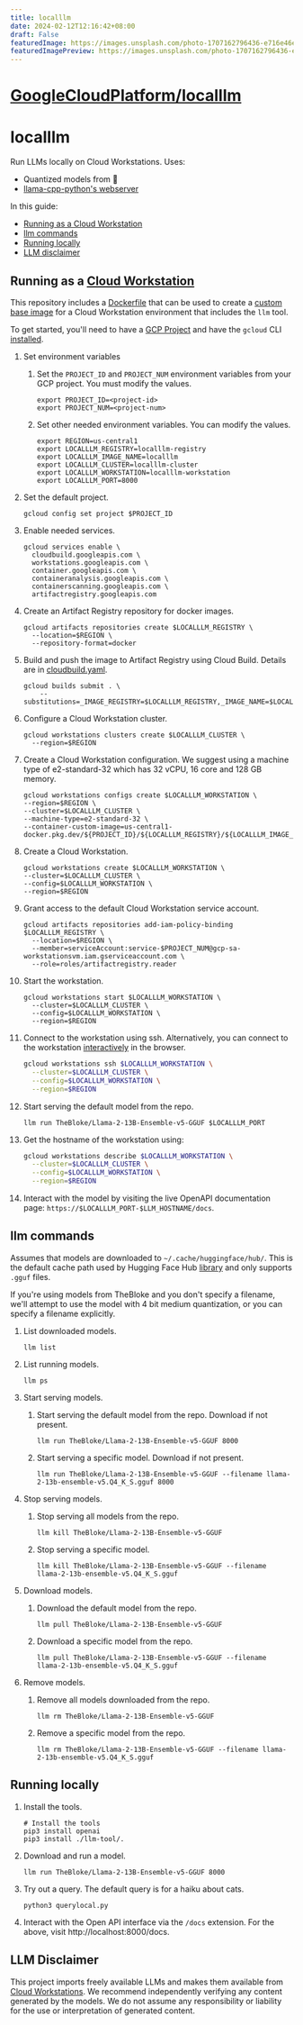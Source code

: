 ```yaml
---
title: localllm
date: 2024-02-12T12:16:42+08:00
draft: False
featuredImage: https://images.unsplash.com/photo-1707162796436-e716e46e7e49?ixid=M3w0NjAwMjJ8MHwxfHJhbmRvbXx8fHx8fHx8fDE3MDc3MTEzMzB8&ixlib=rb-4.0.3
featuredImagePreview: https://images.unsplash.com/photo-1707162796436-e716e46e7e49?ixid=M3w0NjAwMjJ8MHwxfHJhbmRvbXx8fHx8fHx8fDE3MDc3MTEzMzB8&ixlib=rb-4.0.3
---
```


# [GoogleCloudPlatform/localllm](https://github.com/GoogleCloudPlatform/localllm)

# localllm

Run LLMs locally on Cloud Workstations. Uses:

- Quantized models from 🤗
- [llama-cpp-python's webserver][web-server]

In this guide:

* [Running as a Cloud Workstation](#running-as-a-cloud-workstation)
* [llm commands](#llm-commands)
* [Running locally](#running-locally)
* [LLM disclaimer](#llm-disclaimer)

## Running as a [Cloud Workstation][cw]

This repository includes a [Dockerfile](./Dockerfile) that can be used to create a [custom base image][cw-custom] 
for a Cloud Workstation environment that includes the `llm` tool.

To get started, you'll need to have a [GCP Project][gcp] and have the `gcloud` CLI [installed][gcloud].

1. Set environment variables
   1. Set the `PROJECT_ID` and `PROJECT_NUM` environment variables from your GCP project. You must modify the values.
       ```shell
       export PROJECT_ID=<project-id>
       export PROJECT_NUM=<project-num>
       ```
   
   1. Set other needed environment variables. You can modify the values.
       ```shell
       export REGION=us-central1
       export LOCALLLM_REGISTRY=localllm-registry
       export LOCALLLM_IMAGE_NAME=localllm
       export LOCALLLM_CLUSTER=localllm-cluster
       export LOCALLLM_WORKSTATION=localllm-workstation
       export LOCALLLM_PORT=8000
       ```

1. Set the default project.
    ```shell
    gcloud config set project $PROJECT_ID
    ```

1. Enable needed services.
    ```shell
    gcloud services enable \
      cloudbuild.googleapis.com \
      workstations.googleapis.com \
      container.googleapis.com \
      containeranalysis.googleapis.com \
      containerscanning.googleapis.com \
      artifactregistry.googleapis.com
    ```

1. Create an Artifact Registry repository for docker images.
    ```shell
    gcloud artifacts repositories create $LOCALLLM_REGISTRY \
      --location=$REGION \
      --repository-format=docker
    ```

1. Build and push the image to Artifact Registry using Cloud Build. Details are in [cloudbuild.yaml](cloudbuild.yaml).
    ```shell
    gcloud builds submit . \
        --substitutions=_IMAGE_REGISTRY=$LOCALLLM_REGISTRY,_IMAGE_NAME=$LOCALLLM_IMAGE_NAME
    ```

1. Configure a Cloud Workstation cluster.
    ```shell
    gcloud workstations clusters create $LOCALLLM_CLUSTER \
      --region=$REGION
    ```

1. Create a Cloud Workstation configuration. We suggest using a machine type of e2-standard-32 which has 32 vCPU, 16
   core and 128 GB memory.
    ```shell
    gcloud workstations configs create $LOCALLLM_WORKSTATION \
    --region=$REGION \
    --cluster=$LOCALLLM_CLUSTER \
    --machine-type=e2-standard-32 \
    --container-custom-image=us-central1-docker.pkg.dev/${PROJECT_ID}/${LOCALLLM_REGISTRY}/${LOCALLLM_IMAGE_NAME}:latest
    ```

1. Create a Cloud Workstation.
    ```shell
    gcloud workstations create $LOCALLLM_WORKSTATION \
    --cluster=$LOCALLLM_CLUSTER \
    --config=$LOCALLLM_WORKSTATION \
    --region=$REGION
    ```

1. Grant access to the default Cloud Workstation service account.
    ```shell
    gcloud artifacts repositories add-iam-policy-binding $LOCALLLM_REGISTRY \
      --location=$REGION \
      --member=serviceAccount:service-$PROJECT_NUM@gcp-sa-workstationsvm.iam.gserviceaccount.com \
      --role=roles/artifactregistry.reader
    ```

1. Start the workstation.
    ```shell
    gcloud workstations start $LOCALLLM_WORKSTATION \
      --cluster=$LOCALLLM_CLUSTER \
      --config=$LOCALLLM_WORKSTATION \
      --region=$REGION
    ```

1. Connect to the workstation using ssh. Alternatively, you can connect to the workstation
   [interactively][launch-workstation] in the browser.
    ```bash
    gcloud workstations ssh $LOCALLLM_WORKSTATION \
      --cluster=$LOCALLLM_CLUSTER \
      --config=$LOCALLLM_WORKSTATION \
      --region=$REGION
    ```

1. Start serving the default model from the repo.
    ```shell
    llm run TheBloke/Llama-2-13B-Ensemble-v5-GGUF $LOCALLLM_PORT
    ```

1. Get the hostname of the workstation using:
    ```bash
    gcloud workstations describe $LOCALLLM_WORKSTATION \
      --cluster=$LOCALLLM_CLUSTER \
      --config=$LOCALLLM_WORKSTATION \
      --region=$REGION
    ```

1. Interact with the model by visiting the live OpenAPI documentation page: `https://$LOCALLLM_PORT-$LLM_HOSTNAME/docs`.

## llm commands

Assumes that models are downloaded to `~/.cache/huggingface/hub/`. This is the default cache
path used by Hugging Face Hub [library][hf-hub] and only supports `.gguf` files.

If you're using models from TheBloke and you don't specify a filename, we'll attempt to use
the model with 4 bit medium quantization, or you can specify a filename explicitly.

1. List downloaded models.
    ```shell
    llm list
    ```

1. List running models. 
    ```shell
    llm ps
    ```

1. Start serving models.

   1. Start serving the default model from the repo. Download if not present.
       ```shell
       llm run TheBloke/Llama-2-13B-Ensemble-v5-GGUF 8000
       ```

   1. Start serving a specific model. Download if not present.
       ```shell
       llm run TheBloke/Llama-2-13B-Ensemble-v5-GGUF --filename llama-2-13b-ensemble-v5.Q4_K_S.gguf 8000
       ```

1. Stop serving models.

   1. Stop serving all models from the repo.
       ```shell
       llm kill TheBloke/Llama-2-13B-Ensemble-v5-GGUF
       ```

   1. Stop serving a specific model.
       ```shell
       llm kill TheBloke/Llama-2-13B-Ensemble-v5-GGUF --filename llama-2-13b-ensemble-v5.Q4_K_S.gguf
       ```

1. Download models.

   1. Download the default model from the repo. 
       ```shell
       llm pull TheBloke/Llama-2-13B-Ensemble-v5-GGUF
       ```
   1. Download a specific model from the repo.
       ```shell
       llm pull TheBloke/Llama-2-13B-Ensemble-v5-GGUF --filename llama-2-13b-ensemble-v5.Q4_K_S.gguf
       ```

1. Remove models.

   1. Remove all models downloaded from the repo.
       ```shell
       llm rm TheBloke/Llama-2-13B-Ensemble-v5-GGUF
       ```

   1. Remove a specific model from the repo.
       ```shell
       llm rm TheBloke/Llama-2-13B-Ensemble-v5-GGUF --filename llama-2-13b-ensemble-v5.Q4_K_S.gguf
       ```

## Running locally

1. Install the tools.
    ```shell
    # Install the tools
    pip3 install openai
    pip3 install ./llm-tool/.
    ```

1. Download and run a model.
    ```shell
    llm run TheBloke/Llama-2-13B-Ensemble-v5-GGUF 8000
    ```

1. Try out a query. The default query is for a haiku about cats.
    ```shell
    python3 querylocal.py
    ```

1. Interact with the Open API interface via the `/docs` extension. For the above, visit http://localhost:8000/docs.

## LLM Disclaimer

This project imports freely available LLMs and makes them available from [Cloud Workstations][cw]. We recommend
independently verifying any content generated by the models. We do not assume any responsibility or liability for
the use or interpretation of generated content.

[gcp]: https://cloud.google.com/docs/get-started
[gcloud]: https://cloud.google.com/sdk/docs/install
[cw]: https://cloud.google.com/workstations
[cw-custom]: https://cloud.google.com/workstations/docs/customize-container-images
[launch-workstation]: https://cloud.google.com/workstations/docs/create-workstation#launch_a_workstation
[hf-hub]: https://github.com/huggingface/huggingface_hub
[web-server]: https://github.com/abetlen/llama-cpp-python#web-server
